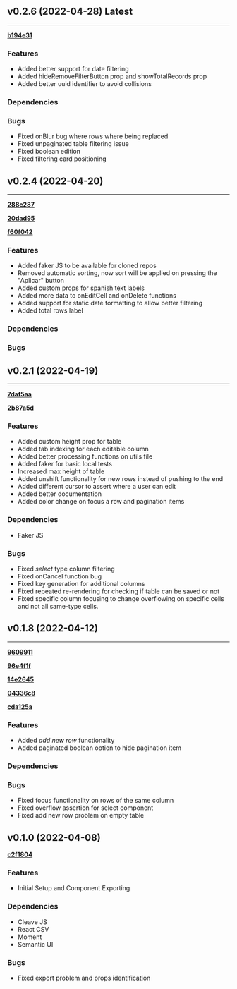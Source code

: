 ## v0.2.6 (2022-04-28) Latest
---
**[b194e31](https://github.com/MarilesBeard5/semantic-table/commit/b194e310b8c8e5c9a3c7c1fa35bfe979dafee8cc)**

### Features
* Added better support for date filtering
* Added hideRemoveFilterButton prop and showTotalRecords prop
* Added better uuid identifier to avoid collisions

### Dependencies

### Bugs
* Fixed onBlur bug where rows where being replaced
* Fixed unpaginated table filtering issue
* Fixed boolean edition
* Fixed filtering card positioning

## v0.2.4 (2022-04-20)
---
**[288c287](https://github.com/MarilesBeard5/semantic-table/commit/288c287e711553cb9984cfe499fc64e69ac51a92)**

**[20dad95](https://github.com/MarilesBeard5/semantic-table/commit/20dad95531fd60072bb231c00ce5b84cb4964caf)**

**[f60f042](https://github.com/MarilesBeard5/semantic-table/commit/f60f04220516a733cce76012317661439546161e)**

### Features
* Added faker JS to be available for cloned repos
* Removed automatic sorting, now sort will be applied on pressing the "Aplicar" button
* Added custom props for spanish text labels
* Added more data to onEditCell and onDelete functions
* Added support for static date formatting to allow better filtering
* Added total rows label

### Dependencies

### Bugs

## v0.2.1 (2022-04-19)
---
**[7daf5aa](https://github.com/MarilesBeard5/semantic-table/commit/7daf5aaa5f1e6040005f3795627b59475e1b03c9)**

**[2b87a5d](https://github.com/MarilesBeard5/semantic-table/commit/2b87a5d166bc0409df842c29c1766ec1c0a1b7b7)**

### Features
* Added custom height prop for table
* Added tab indexing for each editable column
* Added better processing functions on utils file
* Added faker for basic local tests
* Increased max height of table
* Added unshift functionality for new rows instead of pushing to the end
* Added different cursor to assert where a user can edit
* Added better documentation
* Added color change on focus a row and pagination items

### Dependencies
* Faker JS

### Bugs
* Fixed _select_ type column filtering
* Fixed onCancel function bug
* Fixed key generation for additional columns
* Fixed repeated re-rendering for checking if table can be saved or not
* Fixed specific column focusing to change overflowing on specific cells and not all same-type cells.

## v0.1.8 (2022-04-12)
---
**[9609911](https://github.com/MarilesBeard5/semantic-table/commit/960991176c5f3c18d047d0eb1b6448fb5fdce706)**

**[96e4f1f](https://github.com/MarilesBeard5/semantic-table/commit/96e4f1f486953b51489b871ee2bc2660fa42d49b)**

**[14e2645](https://github.com/MarilesBeard5/semantic-table/commit/14e264569a1cc7ba2076e3a5c7a1721759816b64)**

**[04336c8](https://github.com/MarilesBeard5/semantic-table/commit/04336c8a82f73c4fc8852c47d8a0ee561f7e07c7)**

**[cda125a](https://github.com/MarilesBeard5/semantic-table/commit/cda125a21a326ab3f1ff9ed3a73b6e1b06b0e0b6)**

### Features
* Added _add new row_ functionality
* Added paginated boolean option to hide pagination item

### Dependencies

### Bugs
* Fixed focus functionality on rows of the same column
* Fixed overflow assertion for select component
* Fixed add new row problem on empty table

## v0.1.0 (2022-04-08)
**[c2f1804](https://github.com/MarilesBeard5/semantic-table/commit/c2f1804bf64ac38b3f0e73a165a8e77b53a6d144)**

### Features
* Initial Setup and Component Exporting

### Dependencies
* Cleave JS
* React CSV
* Moment
* Semantic UI

### Bugs
* Fixed export problem and props identification
